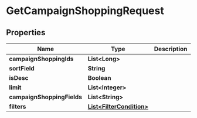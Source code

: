 

# GetCampaignShoppingRequest


## Properties

Name | Type | Description | Notes
------------ | ------------- | ------------- | -------------
**campaignShoppingIds** | **List&lt;Long&gt;** |  |  [optional]
**sortField** | **String** |  |  [optional]
**isDesc** | **Boolean** |  |  [optional]
**limit** | **List&lt;Integer&gt;** |  |  [optional]
**campaignShoppingFields** | **List&lt;String&gt;** |  |  [optional]
**filters** | [**List&lt;FilterCondition&gt;**](FilterCondition.md) |  |  [optional]



